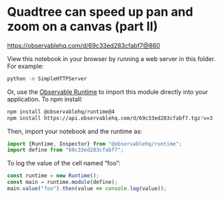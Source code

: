 # Quadtree can speed up pan and zoom on a canvas (part II)

https://observablehq.com/d/69c33ed283cfabf7@860

View this notebook in your browser by running a web server in this folder. For
example:

~~~sh
python -m SimpleHTTPServer
~~~

Or, use the [Observable Runtime](https://github.com/observablehq/runtime) to
import this module directly into your application. To npm install:

~~~sh
npm install @observablehq/runtime@4
npm install https://api.observablehq.com/d/69c33ed283cfabf7.tgz?v=3
~~~

Then, import your notebook and the runtime as:

~~~js
import {Runtime, Inspector} from "@observablehq/runtime";
import define from "69c33ed283cfabf7";
~~~

To log the value of the cell named “foo”:

~~~js
const runtime = new Runtime();
const main = runtime.module(define);
main.value("foo").then(value => console.log(value));
~~~
